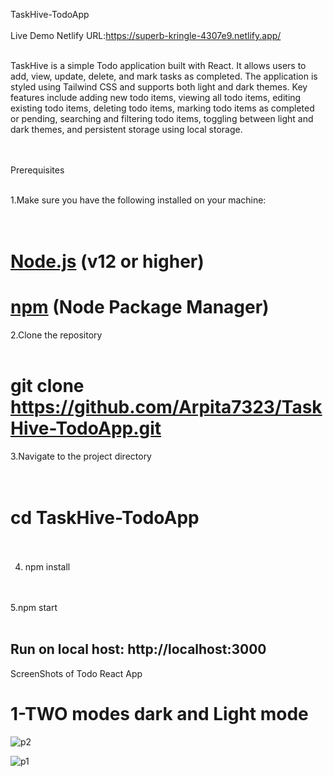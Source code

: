 TaskHive-TodoApp<br><br>
Live Demo Netlify URL:https://superb-kringle-4307e9.netlify.app/<br><br>



TaskHive is a simple Todo application built with React. It allows users to add, view, update, delete, and mark tasks as completed. The application is styled using Tailwind CSS and supports both light and dark themes. Key features include adding new todo items, viewing all todo items, editing existing todo items, deleting todo items, marking todo items as completed or pending, searching and filtering todo items, toggling between light and dark themes, and persistent storage using local storage.<br><br><br>

Prerequisites<br><br>

1.Make sure you have the following installed on your machine:<br><br><br>

# [Node.js](https://nodejs.org/) (v12 or higher)<br>
# [npm](https://www.npmjs.com/) (Node Package Manager)<br>

2.Clone the repository<br><br>
#  git clone https://github.com/Arpita7323/TaskHive-TodoApp.git<br>
3.Navigate to the project directory<br><br><br>
#  cd TaskHive-TodoApp<br><br>

4. npm install<br><br><br>

5.npm start<br><br>

## Run on local host:  http://localhost:3000 

ScreenShots of Todo React App<br>
# 1-TWO modes dark and Light mode<br>

![p2](https://github.com/user-attachments/assets/8dfecc4b-dcd5-4bc7-ac6a-d16f230a2439)<br>


![p1](https://github.com/user-attachments/assets/b84d248b-1ab4-4611-92d5-0f24c9f69540)<br>





 
 
